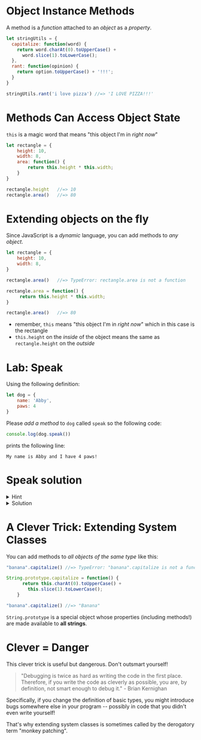 # Object Instance Methods

A method is a *function* attached to an *object* as a *property*.

```js
let stringUtils = {
  capitalize: function(word) {
    return word.charAt(0).toUpperCase() +
      word.slice(1).toLowerCase();
  },
  rant: function(opinion) {
    return option.toUpperCase() + '!!!';
  }
}

stringUtils.rant('i love pizza') //=> 'I LOVE PIZZA!!!'
```

# Methods Can Access Object State

`this` is a magic word that means "this object I'm in *right now*"

```js
let rectangle = {
    height: 10,
    width: 8,
    area: function() {
        return this.height * this.width;
    }
}

rectangle.height   //=> 10
rectangle.area()   //=> 80
```

# Extending objects on the fly

Since JavaScript is a *dynamic* language,
you can add methods to *any object*.


```js
let rectangle = {
    height: 10,
    width: 8,
}

rectangle.area()   //=> TypeError: rectangle.area is not a function

rectangle.area = function() {
     return this.height * this.width;
}

rectangle.area()   //=> 80
```

* remember, `this` means "this object I'm in *right now*" which in this case is the rectangle
* `this.height` on the *inside* of the object means the same as `rectangle.height` on the *outside*

# Lab: Speak

Using the following definition:

```javascript
let dog = {
    name: 'Abby',
    paws: 4
}
```

Please *add a method* to `dog` called `speak` so the following code:

```javascript
console.log(dog.speak())
```

prints the following line:

```
My name is Abby and I have 4 paws!
```

# Speak solution

<details>
<summary>Hint</summary>
<div>
You can append a method to an object literally

```js
let dog = {
  name: "Abby"
  paws: 4
  speak: function() {/*code goes here*/}
}
```

or you can append it using dot notation

```js
dog.speak = function(){/*code goes here*/}
```

</div>
</details>

<details>
<summary>Solution</summary>
<div>

```js
let dog = {
    name: 'Abby',
    paws: 4
}

dog.speak = function() {
  return "My name is " + this.name + " and I have " + this.paws + "paws"
}
```

</div>
</details>

# A Clever Trick: Extending System Classes

You can add methods to *all objects of the same type* like this:

```js
"banana".capitalize() //=> TypeError: "banana".capitalize is not a function

String.prototype.capitalize = function() {
      return this.charAt(0).toUpperCase() +
        this.slice(1).toLowerCase();
    }

"banana".capitalize() //=> "Banana"
```

`String.prototype` is a special object whose properties (including methods!) are made available to **all strings**.

# Clever = Danger

This clever trick is useful but dangerous. Don't outsmart yourself!

> "Debugging is twice as hard as writing the code in the first place. Therefore, if you write the code as cleverly as possible, you are, by definition, not smart enough to debug it." - Brian Kernighan

Specifically, if you change the definition of basic types, you might introduce bugs somewhere else in your program -- possibly in code that you didn't even write yourself!

That's why extending system classes is sometimes called by the derogatory term "monkey patching".

